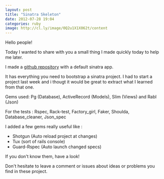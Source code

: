 ```yaml
---
layout: post
title: "Sinatra Skeleton"
date: 2012-07-28 19:04
categories: ruby
image: http://cl.ly/image/0Q2u1X1X062t/content
---
```

Hello people!

Today I wanted to share with you a small thing I made quickly today to help me later.

I made a [github repository](http://github.com/ys/sinatra_skeleton) with a default sinatra app.

It has everything you need to bootstrap a sinatra project.
I had to start a project last week and i thougt it would be great to extract what I learned from that one.

Gems used: Pg (Database), ActiveRecord (Models), Slim (Views) and Rabl (Json)

For the tests : Rspec, Rack-test, Factory_girl, Faker, Shoulda, Database_cleaner, Json_spec

I added a few gems really useful like :

- Shotgun (Auto reload project at changes)
- Tux (sort of rails console)
- Guard-Rspec (Auto launch changed specs)


If you don't know them, have a look!

Don't hesitate to leave a comment or issues about ideas or problems you find in these project.




